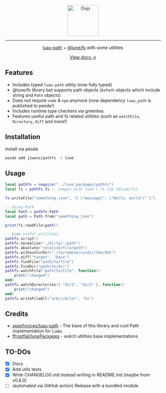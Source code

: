 <div align="center">
    <img src="https://github.com/user-attachments/assets/4fb6f4ac-fbb6-4ba1-8162-76285c5f6088" alt="Ovjo" height="100" />
</div>

<hr />

<div align="center">
	<p><a href="https://github.com/seaofvoices/luau-path">luau-path</a> + <a href="https://lune-org.github.io/docs/api-reference/fs/">@lune/fs</a> with some utilities</p>
	<a href="https://jiwonz.github.io/lune-pathfs/">View docs →</a>
</div>

## Features
- Includes typed `luau-path` utility (now fully typed)
- @lune/fs library but supports path objects (`AsPath` objects which include string and `Path` objects)
- Does not require `node` & `npm` anymore (now dependency `luau_path` is published to pesde!)
- Includes runtime type checkers via greentea.
- Features useful path and fs related utilities (such as `watchFile`, `Directory`, `diff` and more!)

## Installation
Install via pesde
```sh
pesde add jiwonz/pathfs -t lune
```

## Usage
```lua
local pathfs = require("../lune_packages/pathfs")
local fs = pathfs.fs -- compat with lune's fs lib (@lune/fs)

fs.writeFile("something.json", "{ \"message\": \"Hello, world!\" }")

-- Using Path
local Path = pathfs.Path
local path = Path.from("something.json")

print(fs.readFile(path))

-- Some useful utilities
pathfs.script()
pathfs.normalize("./dirty/./path")
pathfs.absolute("relative/file/path")
pathfs.withoutCurDir("./to/remove/curdir/the/dot")
pathfs.diff("target", "base")
pathfs.findFile("path/to/file")
pathfs.findDir("path/to/dir")
pathfs.watchFile("path/to/file", function()
	print("changed")
end)
pathfs.watchDirectories({ "dir1", "dir2" }, function()
	print("changed")
end)
pathfs.writeFileAll("a/b/c/d/lol", "hi")

```

## Credits
- [seaofvoices/luau-path](https://github.com/seaofvoices/luau-path) - The base of this library and cool Path implementation for Luau
- [ffrostfall/lunePackages](https://github.com/ffrostfall/lunePackages/blob/e6335a8c44957afbf1b00e3ecca37ac6a03af14d/watch/init.luau) - watch utilities base implementations

## TO-DOs
- [x] Docs
- [x] Add utils tests
- [x] Write CHANGELOG.md instead writing in README.md (maybe from v0.6.0)
- [ ] (automated via GitHub action) Release with a bundled module
